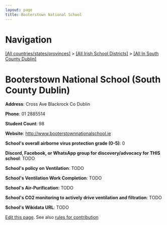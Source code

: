 ```yaml
---
layout: page
title: Booterstown National School
---
```

# Navigation

[[All countries/states/provinces]](../../..) > [[All Irish School Districts]](../..) > [[All In South County Dublin]](..)

# Booterstown National School (South County Dublin)

**Address**: Cross Ave Blackrock Co Dublin

**Phone**: 01 2885514

**Student Count**: 98

**Website**: <http://www.booterstownnationalschool.ie>

**School's overall airborne virus protection grade (0-5)**: 0

**Discord, Facebook, or WhatsApp group for discovery/advocacy for THIS school**: TODO

**School's policy on Ventilation**: TODO

**School's Ventilation Work Completion**: TODO

**School's Air-Purification**: TODO

**School's CO2 monitoring to actively drive ventilation and filtration**: TODO

**School's Wikidata URL**: TODO


[Edit this page](https://github.com/ventilate-schools/Ireland/edit/main/./Dublin_South_County_Dublin/Booterstown_National_School.md). See also [rules for contribution](../../../contribution-rules/)